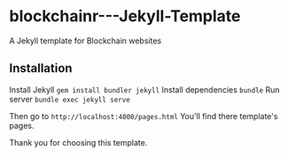 # blockchainr---Jekyll-Template
A Jekyll template for Blockchain websites

## Installation
Install Jekyll
```gem install bundler jekyll```
Install dependencies
```bundle```
Run server
```bundle exec jekyll serve```

Then go to `http://localhost:4000/pages.html`
You'll find there template's pages.

Thank you for choosing this template.